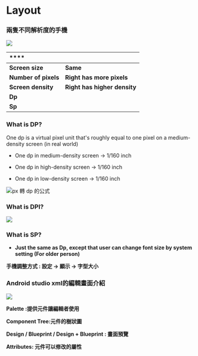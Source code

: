 # Layout

### 兩隻不同解析度的手機

![](https://lh5.googleusercontent.com/k8NX15n9mr80DiKG9G5JRqZpRco2Ytl6GaLSh-7O21Wqb8sRkuK2WMTqatCyMdGhQ1HonuAF6jmhGsXVYnWVF_Fxc-q1KgkzO74QsfUzEJDt64EPo3ASUpE4WQxUylWpO3kqCJDSV8E)

|  **** |  |
| :--- | :--- |
| **Screen size** | **Same** |
| **Number of pixels** | **Right has more pixels** |
| **Screen density**  | **Right has higher density** |
| **Dp**  |  |
| **Sp** |  |

### **What is DP?**

One dp is a virtual pixel unit that's roughly equal to one pixel on a medium-density screen \(in real world\)

- One dp in medium-density screen →          1/160 inch

- One dp in high-density screen       →          1/160 inch

- One dp in low-density screen        →          1/160 inch



![px &#x8F49; dp &#x7684;&#x516C;&#x5F0F;](https://lh3.googleusercontent.com/vMgU9kE0yIIvSTfOKNwA1Ra9HbGTjT1n3irlvU2GUm2CCKDXQGi7ZMARo3yhtt9qTG_w8_eQa90n5ZvqYjxuECafLE4psDkuGcTB4XPbYmDpf6RA56eZ44TYi5G3wC4A3q40ykRIiEY)

### **What is DPI?**

![](https://lh4.googleusercontent.com/xHjKEvsT0YcgZL_Ys2T4wjzGUKjVRTSQXljaD1kv6S32-KCAwIK5qMjYkiVJfc2T9RclKh-IPiYqIphvoUoNu8lh_kLNcnf55cnB_9whWw3teS9SGMKP1Mm4NwNRpz_QsZh13MSnDNg)

### **What is SP?**

* **Just the same as Dp, except that user can change font size by system setting \(For older person\)**

**手機調整方式  :  設定  -&gt;  顯示  -&gt; 字型大小**

### **Android studio xml的編輯畫面介紹**

![](https://lh4.googleusercontent.com/bYjDzODUN8KJ7szWmphRhgNFdN0dFMlUWt0gtRRTFVDZbGjEacFulQeA0Afit9yP0BtbD8c2uhtdSObaMr6-d1euGTKkesif5N6C0vbztoPVj4sPMwBeFnOuCwCmMGDU_dQmxIk4VvY)

**Palette :提供元件讓編輯者使用**

**Component Tree:元件的樹狀圖**

**Design / Blueprint / Design + Blueprint :  畫面預覽**

**Attributes: 元件可以修改的屬性**  


